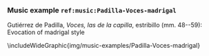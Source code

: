 ### Music example `ref:music:Padilla-Voces-madrigal`

Gutiérrez de Padilla, *Voces, las de la capilla*, estribillo (mm. 48--59):
Evocation of madrigal style

\includeWideGraphic{img/music-examples/Padilla-Voces-madrigal}

